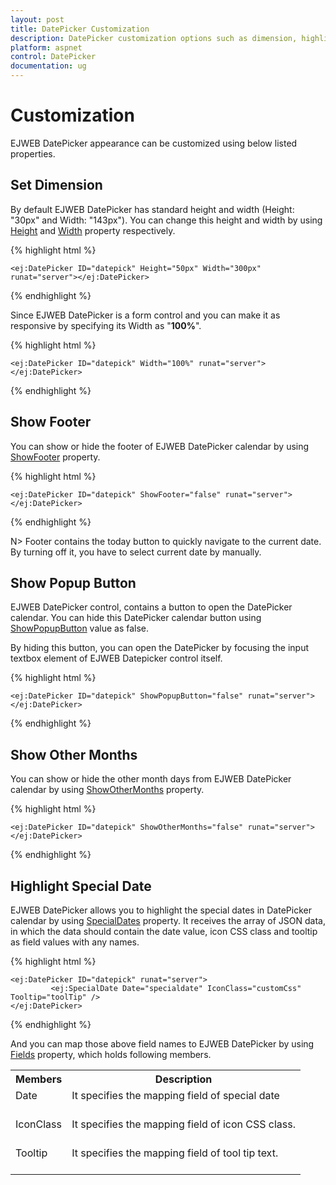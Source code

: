 ```yaml
---
layout: post
title: DatePicker Customization
description: DatePicker customization options such as dimension, highlighted dates, other months visibility, etc.
platform: aspnet
control: DatePicker
documentation: ug
---
```

# Customization

EJWEB DatePicker appearance can be customized using below listed properties. 

## Set Dimension 

By default EJWEB DatePicker has standard height and width (Height: "30px" and Width: "143px"). You can change this height and width by using [Height](http://help.syncfusion.com/js/api/ejdatepicker#members:height) and [Width](http://help.syncfusion.com/js/api/ejdatepicker#members:width) property respectively.

{% highlight html %}
   
    <ej:DatePicker ID="datepick" Height="50px" Width="300px" runat="server"></ej:DatePicker>

{% endhighlight %}

Since EJWEB DatePicker is a form control and you can make it as responsive by specifying its Width as "**100%**".

{% highlight html %}

    <ej:DatePicker ID="datepick" Width="100%" runat="server"></ej:DatePicker>

{% endhighlight %}

## Show Footer

You can show or hide the footer of EJWEB DatePicker calendar by using [ShowFooter](http://help.syncfusion.com/js/api/ejdatepicker#members:showfooter) property. 

{% highlight html %}

    <ej:DatePicker ID="datepick" ShowFooter="false" runat="server"></ej:DatePicker>

{% endhighlight %}

N>  Footer contains the today button to quickly navigate to the current date. By turning off it, you have to select current date by manually. 

## Show Popup Button

EJWEB DatePicker control, contains a button to open the DatePicker calendar. You can hide this DatePicker calendar button using [ShowPopupButton](http://help.syncfusion.com/js/api/ejdatepicker#members:showpopupbutton) value as false.

By hiding this button, you can open the DatePicker by focusing the input textbox element of EJWEB Datepicker control itself.

{% highlight html %}

    <ej:DatePicker ID="datepick" ShowPopupButton="false" runat="server"></ej:DatePicker>

{% endhighlight %}

## Show Other Months

You can show or hide the other month days from EJWEB DatePicker calendar by using [ShowOtherMonths](http://help.syncfusion.com/js/api/ejdatepicker#members:showothermonths) property.

{% highlight html %}

    <ej:DatePicker ID="datepick" ShowOtherMonths="false" runat="server"></ej:DatePicker>
       
{% endhighlight %}

## Highlight Special Date

EJWEB DatePicker allows you to highlight the special dates in DatePicker calendar by using [SpecialDates](http://help.syncfusion.com/js/api/ejdatepicker#members:specialdates) property. It receives the array of JSON data, in which the data should contain the date value, icon CSS class and tooltip as field values with any names.

{% highlight html %}

    <ej:DatePicker ID="datepick" runat="server">
             <ej:SpecialDate Date="specialdate" IconClass="customCss" Tooltip="toolTip" />
    </ej:DatePicker>


{% endhighlight %}

And you can map those above field names to EJWEB DatePicker by using [Fields](http://help.syncfusion.com/js/api/ejdatepicker#members:fields) property, which holds following members.

<table>
<tr>
<th>
Members</th><th>
Description</th></tr>
<tr>
<td>
Date<br/><br/></td><td>
It specifies the mapping field of special date<br/><br/></td></tr>
<tr>
<td>
IconClass<br/><br/></td><td>
It specifies the mapping field of icon CSS class.<br/><br/></td></tr>
<tr>
<td>
Tooltip<br/><br/></td><td>
It specifies the mapping field of tool tip text.<br/><br/></td></tr>
</table>

